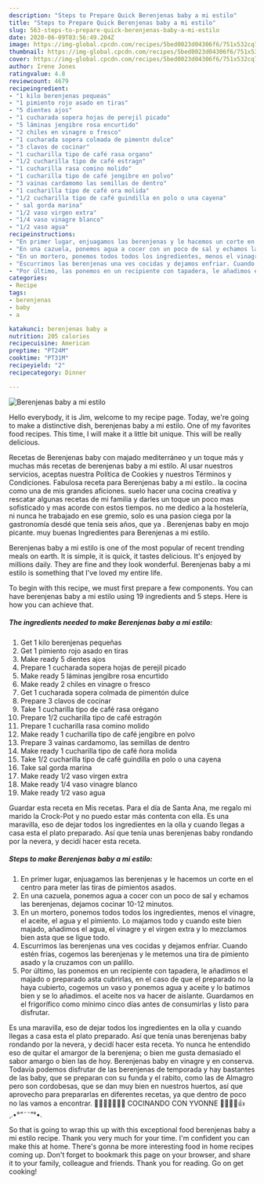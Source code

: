 ```yaml
---
description: "Steps to Prepare Quick Berenjenas baby a mi estilo"
title: "Steps to Prepare Quick Berenjenas baby a mi estilo"
slug: 563-steps-to-prepare-quick-berenjenas-baby-a-mi-estilo
date: 2020-06-09T03:56:49.204Z
image: https://img-global.cpcdn.com/recipes/5bed0023d04306f6/751x532cq70/berenjenas-baby-a-mi-estilo-foto-principal.jpg
thumbnail: https://img-global.cpcdn.com/recipes/5bed0023d04306f6/751x532cq70/berenjenas-baby-a-mi-estilo-foto-principal.jpg
cover: https://img-global.cpcdn.com/recipes/5bed0023d04306f6/751x532cq70/berenjenas-baby-a-mi-estilo-foto-principal.jpg
author: Irene Jones
ratingvalue: 4.8
reviewcount: 4679
recipeingredient:
- "1 kilo berenjenas pequeas"
- "1 pimiento rojo asado en tiras"
- "5 dientes ajos"
- "1 cucharada sopera hojas de perejil picado"
- "5 láminas jengibre rosa encurtido"
- "2 chiles en vinagre o fresco"
- "1 cucharada sopera colmada de pimentn dulce"
- "3 clavos de cocinar"
- "1 cucharilla tipo de café rasa organo"
- "1/2 cucharilla tipo de café estragn"
- "1 cucharilla rasa comino molido"
- "1 cucharilla tipo de café jengibre en polvo"
- "3 vainas cardamomo las semillas de dentro"
- "1 cucharilla tipo de café ora molida"
- "1/2 cucharilla tipo de café guindilla en polo o una cayena"
- " sal gorda marina"
- "1/2 vaso virgen extra"
- "1/4 vaso vinagre blanco"
- "1/2 vaso agua"
recipeinstructions:
- "En primer lugar, enjuagamos las berenjenas y le hacemos un corte en el centro para meter las tiras de pimientos asados."
- "En una cazuela, ponemos agua a cocer con un poco de sal y echamos las berenjenas, dejamos cocinar 10-12 minutos."
- "En un mortero, ponemos todos todos los ingredientes, menos el vinagre, el aceite, el agua y el pimiento. Lo majamos todo y cuando este bien majado, añadimos el agua, el vinagre y el virgen extra y lo mezclamos bien asta que se ligue todo."
- "Escurrimos las berenjenas una ves cocidas y dejamos enfriar. Cuando estén frías, cogemos las berenjenas y le metemos una tira de pimiento asado y la cruzamos con un palillo."
- "Por último, las ponemos en un recipiente con tapadera, le añadimos el majado o preparado asta cubrirlas, en el caso de que el preparado no la haya cubierto, cogemos un vaso y ponemos agua y aceite y lo batimos bien y se lo añadimos. el aceite nos va hacer de aislante. Guardamos en el frigorífico como mínimo cinco días antes de consumirlas y listo para disfrutar."
categories:
- Recipe
tags:
- berenjenas
- baby
- a

katakunci: berenjenas baby a 
nutrition: 205 calories
recipecuisine: American
preptime: "PT24M"
cooktime: "PT31M"
recipeyield: "2"
recipecategory: Dinner

---
```



![Berenjenas baby a mi estilo](https://img-global.cpcdn.com/recipes/5bed0023d04306f6/751x532cq70/berenjenas-baby-a-mi-estilo-foto-principal.jpg)

Hello everybody, it is Jim, welcome to my recipe page. Today, we're going to make a distinctive dish, berenjenas baby a mi estilo. One of my favorites food recipes. This time, I will make it a little bit unique. This will be really delicious.

Recetas de Berenjenas baby con majado mediterráneo y un toque más y muchas más recetas de berenjenas baby a mi estilo. Al usar nuestros servicios, aceptas nuestra Política de Cookies y nuestros Términos y Condiciones. Fabulosa receta para Berenjenas baby a mi estilo.. la cocina como una de mis grandes aficiones. suelo hacer una cocina creativa y rescatar algunas recetas de mi familia y darles un toque un poco mas sofisticado y mas acorde con estos tiempos. no me dedico a la hostelería, ni nunca he trabajado en ese gremio, solo es una pasion ciega por la gastronomía desdé que tenía seis años, que ya . Berenjenas baby en mojo picante. muy buenas Ingredientes para Berenjenas a mi estilo.

Berenjenas baby a mi estilo is one of the most popular of recent trending meals on earth. It is simple, it is quick, it tastes delicious. It's enjoyed by millions daily. They are fine and they look wonderful. Berenjenas baby a mi estilo is something that I've loved my entire life.


To begin with this recipe, we must first prepare a few components. You can have berenjenas baby a mi estilo using 19 ingredients and 5 steps. Here is how you can achieve that.

<!--inarticleads1-->

##### The ingredients needed to make Berenjenas baby a mi estilo:

1. Get 1 kilo berenjenas pequeñas
1. Get 1 pimiento rojo asado en tiras
1. Make ready 5 dientes ajos
1. Prepare 1 cucharada sopera hojas de perejil picado
1. Make ready 5 láminas jengibre rosa encurtido
1. Make ready 2 chiles en vinagre o fresco
1. Get 1 cucharada sopera colmada de pimentón dulce
1. Prepare 3 clavos de cocinar
1. Take 1 cucharilla tipo de café rasa orégano
1. Prepare 1/2 cucharilla tipo de café estragón
1. Prepare 1 cucharilla rasa comino molido
1. Make ready 1 cucharilla tipo de café jengibre en polvo
1. Prepare 3 vainas cardamomo, las semillas de dentro
1. Make ready 1 cucharilla tipo de café ñora molida
1. Take 1/2 cucharilla tipo de café guindilla en polo o una cayena
1. Take  sal gorda marina
1. Make ready 1/2 vaso virgen extra
1. Make ready 1/4 vaso vinagre blanco
1. Make ready 1/2 vaso agua


Guardar esta receta en Mis recetas. Para el día de Santa Ana, me regalo mi marido la Crock-Pot y no puedo estar más contenta con ella. Es una maravilla, eso de dejar todos los ingredientes en la olla y cuando llegas a casa esta el plato preparado. Así que tenía unas berenjenas baby rondando por la nevera, y decidí hacer esta receta. 

<!--inarticleads2-->

##### Steps to make Berenjenas baby a mi estilo:

1. En primer lugar, enjuagamos las berenjenas y le hacemos un corte en el centro para meter las tiras de pimientos asados.
1. En una cazuela, ponemos agua a cocer con un poco de sal y echamos las berenjenas, dejamos cocinar 10-12 minutos.
1. En un mortero, ponemos todos todos los ingredientes, menos el vinagre, el aceite, el agua y el pimiento. Lo majamos todo y cuando este bien majado, añadimos el agua, el vinagre y el virgen extra y lo mezclamos bien asta que se ligue todo.
1. Escurrimos las berenjenas una ves cocidas y dejamos enfriar. Cuando estén frías, cogemos las berenjenas y le metemos una tira de pimiento asado y la cruzamos con un palillo.
1. Por último, las ponemos en un recipiente con tapadera, le añadimos el majado o preparado asta cubrirlas, en el caso de que el preparado no la haya cubierto, cogemos un vaso y ponemos agua y aceite y lo batimos bien y se lo añadimos. el aceite nos va hacer de aislante. Guardamos en el frigorífico como mínimo cinco días antes de consumirlas y listo para disfrutar.


Es una maravilla, eso de dejar todos los ingredientes en la olla y cuando llegas a casa esta el plato preparado. Así que tenía unas berenjenas baby rondando por la nevera, y decidí hacer esta receta. Yo nunca he entendido eso de quitar el amargor de la berenjena; o bien me gusta demasiado el sabor amargo o bien las de hoy. Berenjenas baby en vinagre y en conserva. Todavía podemos disfrutar de las berenjenas de temporada y hay bastantes de las baby, que se preparan con su funda y el rabito, como las de Almagro pero son cordobesas, que se dan muy bien en nuestros huertos, así que aprovecho para prepararlas en diferentes recetas, ya que dentro de poco no las vamos a encontrar. 🍡🍳🍰🍠🍲🍛🌯 COCINANDO CON YVONNE 💓💛💛💓👍 ¸.•°*&#34;˜˜&#34;*°•. 

So that is going to wrap this up with this exceptional food berenjenas baby a mi estilo recipe. Thank you very much for your time. I'm confident you can make this at home. There's gonna be more interesting food in home recipes coming up. Don't forget to bookmark this page on your browser, and share it to your family, colleague and friends. Thank you for reading. Go on get cooking!
